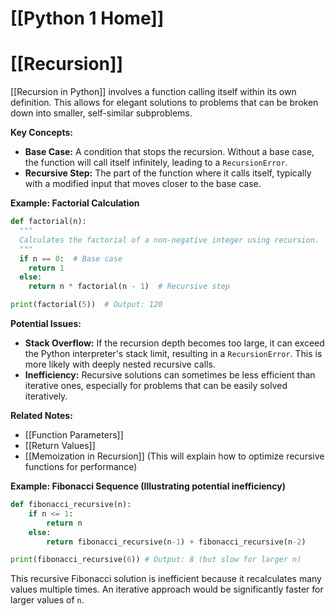 # [[Python 1 Home]]
# [[Recursion]]

[[Recursion in Python]] involves a function calling itself within its own definition.  This allows for elegant solutions to problems that can be broken down into smaller, self-similar subproblems.

**Key Concepts:**

* **Base Case:**  A condition that stops the recursion. Without a base case, the function will call itself infinitely, leading to a `RecursionError`.
* **Recursive Step:** The part of the function where it calls itself, typically with a modified input that moves closer to the base case.


**Example: Factorial Calculation**

```python
def factorial(n):
  """
  Calculates the factorial of a non-negative integer using recursion.
  """
  if n == 0:  # Base case
    return 1
  else:
    return n * factorial(n - 1)  # Recursive step

print(factorial(5))  # Output: 120
```

**Potential Issues:**

* **Stack Overflow:**  If the recursion depth becomes too large, it can exceed the Python interpreter's stack limit, resulting in a `RecursionError`.  This is more likely with deeply nested recursive calls.
* **Inefficiency:**  Recursive solutions can sometimes be less efficient than iterative ones, especially for problems that can be easily solved iteratively.


**Related Notes:**

* [[Function Parameters]]
* [[Return Values]]
* [[Memoization in Recursion]]  (This will explain how to optimize recursive functions for performance)


**Example: Fibonacci Sequence (Illustrating potential inefficiency)**

```python
def fibonacci_recursive(n):
    if n <= 1:
        return n
    else:
        return fibonacci_recursive(n-1) + fibonacci_recursive(n-2)

print(fibonacci_recursive(6)) # Output: 8 (but slow for larger n)
```

This recursive Fibonacci solution is inefficient because it recalculates many values multiple times.  An iterative approach would be significantly faster for larger values of `n`.

